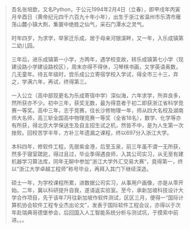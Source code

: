 > 吾名张培歆，又名Python，于公元1994年2月4日（立春），即甲戌年丙寅月辛酉日（黄帝纪元四千六百九十年小年），出生于浙江省温州市乐清市雁荡山麓小镇大荆，集寰中绝胜之仙气，采石门潭水之灵气。<br/><br/>
时年四岁，为求学，举家迁乐成，居于母亲河银溪畔，又一年，入乐成镇第二幼儿园。<br/><br/>
三年后，进乐成镇第一小学，方两年，遇学校变故，转乐成镇第七小学（现建设路小学建设路校区），周末亦得不得休，习琴棋书画，又学英语奥数，几无童年。待五年级时，尝乐成公立寄宿学校入学试，得全市三十三，弃之，学满六年，再试，终得第三。<br/><br/>
一入公立（高中部现更名为乐成寄宿中学）深似海，六年求学，所弃良多，然所获亦不少。初中三年，获奖无数，最为得意者于初二即获浙江省科学竞赛一等奖。高中三年，志于竞赛，往长沙修物理一年，师从四大名校及湖南师大名师，高三斩全国高中物理竞赛一等奖（全省18名），数学、化学等亦有所获，得北京大学保送生及自主招生试之机，然皆不中，是为人生第一次挫败。回校苦学半年，方补三年遗漏之课程，终以697分入浙江大学。<br/><br/>
本科四年，修软件工程，先居紫金港，后至玉泉，前三年虽不谓一无所获，然多于寝室蹉跎，得过且过，毕业季得遇良师，入其公司实习，从无至有建机器学习算法库，同年无聊中参加”浙江大学外汇交易大赛“，竟得第一，终以“浙江大学卓越工程师”称号毕业，再拜入其门下继续深造。<br/><br/>
硕士一年，为学校课程所累，进数据公司实习，从事用户画像，亦是从零开始。二年，冀以科研提升自我，遂请返实验室。至今，承新加坡科技设计大学合作项目，先于该年7月往新加坡作软件测试，区区三月，便得一“国际计算机协会软件工程专业杰出论文”，发表于国际软件工程会议，亦得以于次年赴瑞典哥德堡参会，后回国入人工智能系统分析与测试坑，于摸索中前进。。。